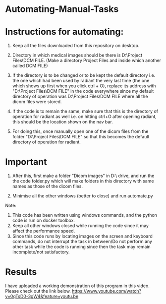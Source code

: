 # Automating-Manual-Tasks

# Instructions for automating:

1) Keep all the files downloaded from this repository on desktop.
2) Directory in which medical images should be there is D:\Project Files\DCM FILE. (Make a directory Project Files and inside which another called DCM FILE)
3) If the directory is to be changed or to be kept the default directory i.e. the one which had been used by radiant the very last time 
 (the one which shows up first when you click ctrl + O), replace its address with "D:\Project Files\DCM FILE" in the code everywhere since my default directory of operation was 
D:\Project Files\DCM FILE where all the dicom files were stored.
4) If the code is to remain the same, make sure that this is the directory of operation for radiant as well i.e. 
	on hitting ctrl+O after opening radiant, this should be the location shown on the nav bar. 
	
5) For doing this, once manually open one of the dicom files from the folder "D:\Project Files\DCM FILE"
so that this becomes the default directory of operation for radiant.

# Important
1) After this, first make a folder "Dicom images" in D:\ drive, and run the the code folder.py
which will make folders in this directory with same names as those of the dicom files.

2) Minimise all the other windows (better to close) and run automate.py 

Note: 

1) This code has been written using windows commands, and the python code is run on docker toolbox.
2) Keep all other windows closed while running the code since it may affect the performance speed.
3) Since this code runs by locating images on the screen and keyboard commands, do not interrupt the task in between/Do not perform any other task while the code is running since then the task may remain incomplete/not satisfactory. 

# Results
I have uploaded a working demonstration of this program in this video. Please check out the link below.
https://www.youtube.com/watch?v=0qTsD0-3gW4&feature=youtu.be 
